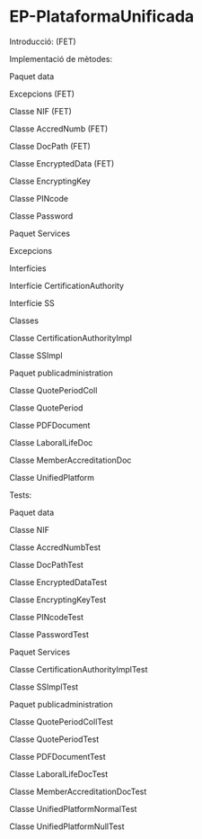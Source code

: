 # EP-PlataformaUnificada

Introducció: (FET)

Implementació de mètodes:

Paquet data

Excepcions (FET)

Classe NIF (FET)

Classe AccredNumb (FET)

Classe DocPath (FET)

Classe EncryptedData (FET)

Classe EncryptingKey

Classe PINcode

Classe Password

Paquet Services

Excepcions

Interfícies

Interfície CertificationAuthority

Interfície SS

Classes

Classe CertificationAuthorityImpl

Classe SSImpl

Paquet publicadministration

Classe QuotePeriodColl

Classe QuotePeriod

Classe PDFDocument

Classe LaboralLifeDoc

Classe MemberAccreditationDoc

Classe UnifiedPlatform

Tests:

Paquet data

Classe NIF

Classe AccredNumbTest

Classe DocPathTest

Classe EncryptedDataTest

Classe EncryptingKeyTest

Classe PINcodeTest

Classe PasswordTest

Paquet Services

Classe CertificationAuthorityImplTest

Classe SSImplTest



Paquet publicadministration

Classe QuotePeriodCollTest

Classe QuotePeriodTest

Classe PDFDocumentTest

Classe LaboralLifeDocTest

Classe MemberAccreditationDocTest

Classe UnifiedPlatformNormalTest

Classe UnifiedPlatformNullTest
